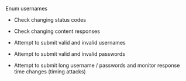 Enum usernames
* Check changing status codes
* Check changing content responses

* Attempt to submit valid and invalid usernames
* Attempt to submit valid and invalid passwords
* Attempt to submit long username / passwords and monitor response time changes (timing attacks)

